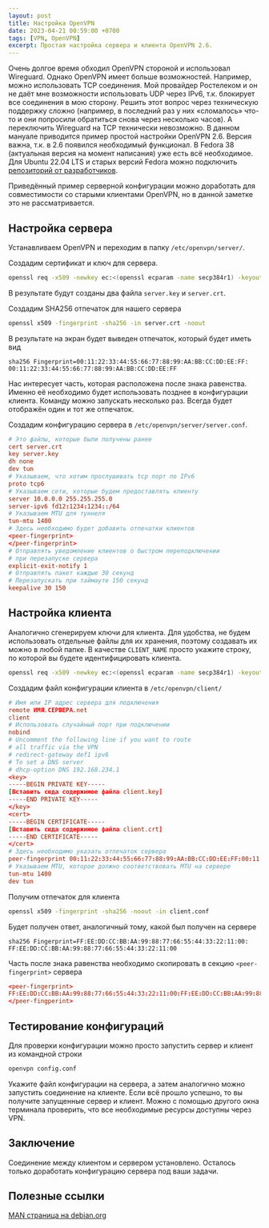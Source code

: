 ```yaml
---
layout: post
title: Настройка OpenVPN
date: 2023-04-21 00:59:00 +0700
tags: [VPN, OpenVPN]
excerpt: Простая настройка сервера и клиента OpenVPN 2.6.
---
```


Очень долгое время обходил OpenVPN стороной и использовал Wireguard. Однако OpenVPN имеет больше возможностей. Например, можно использовать TCP соединения. Мой провайдер Ростелеком и он не даёт мне возможности использовать UDP через IPv6, т.к. блокирует все соединения в мою сторону. Решить этот вопрос через техническую поддержку сложно (например, в последний раз у них «сломалось» что-то и они попросили обратиться снова через несколько часов). А переключить Wireguard на TCP технически невозможно. В данном мануале приводится пример простой настройки OpenVPN 2.6. Версия важна, т.к. в 2.6 появился необходимый функционал. В Fedora 38 (актуальная версия на момент написания) уже есть всё необходимое. Для Ubuntu 22.04 LTS и старых версий Fedora можно подключить [репозиторий от разработчиков](https://community.openvpn.net/openvpn/wiki/OpenvpnSoftwareRepos).

Приведённый пример серверной конфигурации можно доработать для совместимости со старыми клиентами OpenVPN, но в данной заметке это не рассматривается.

## Настройка сервера

Устанавливаем OpenVPN и переходим в папку `/etc/openvpn/server/`.

Создадим сертификат и ключ для сервера.

```bash
openssl req -x509 -newkey ec:<(openssl ecparam -name secp384r1) -keyout server.key -out server.crt -nodes -sha256 -days 3650 -subj '/CN=server'
```

В результате будут созданы два файла `server.key` и `server.crt`.

Создадим SHA256 отпечаток для нашего сервера

```bash
openssl x509 -fingerprint -sha256 -in server.crt -noout
```

В результате на экран будет выведен отпечаток, который будет иметь вид

```console
sha256 Fingerprint=00:11:22:33:44:55:66:77:88:99:AA:BB:CC:DD:EE:FF:
00:11:22:33:44:55:66:77:88:99:AA:BB:CC:DD:EE:FF
```

Нас интересует часть, которая расположена после знака равенства. Именно её необходимо будет использовать позднее в конфигурации клиента. Команду можно запускать несколько раз. Всегда будет отображён один и тот же отпечаток.

Создадим конфигурацию сервера в `/etc/openvpn/server/server.conf`.

```conf
# Это файлы, которые были получены ранее
cert server.crt
key server.key
dh none
dev tun
# Указываем, что хотим прослушивать tcp порт по IPv6 
proto tcp6
# Указываем сети, которые будем предоставлять клиенту
server 10.0.0.0 255.255.255.0
server-ipv6 fd12:1234:1234::/64
# Указываем MTU для туннеля
tun-mtu 1400
# Здесь необходимо будет добавить отпечатки клиентов
<peer-fingerprint>
</peer-fingerprint>
# Отправлять уведомление клиентов о быстром переподключении
# при перезапуске сервера
explicit-exit-notify 1
# Отправлять пакет каждые 30 секунд
# Перезапускать при таймауте 150 секунд
keepalive 30 150
```

## Настройка клиента

Аналогично сгенерируем ключи для клиента. Для удобства, не будем использовать отдельные файлы для их хранения, поэтому создавать их можно в любой папке. В качестве `CLIENT_NAME` просто укажите строку, по которой вы будете идентифицировать клиента.

```bash
openssl req -x509 -newkey ec:<(openssl ecparam -name secp384r1) -keyout client.key -out client.crt -nodes -sha256 -days 3650 -subj '/CN=CLINET_NAME'
```

Создадим файл конфигурации клиента в `/etc/openvpn/client/`

```conf
# Имя или IP адрес сервера для подключения
remote ИМЯ.СЕРВЕРА.net
client
# Использовать случайный порт при подключении 
nobind
# Uncomment the following line if you want to route
# all traffic via the VPN
# redirect-gateway def1 ipv6
# To set a DNS server
# dhcp-option DNS 192.168.234.1
<key>
-----BEGIN PRIVATE KEY-----
[Вставить сюда содержимое файла client.key]
-----END PRIVATE KEY-----
</key>
<cert>
-----BEGIN CERTIFICATE-----
[Вставить сюда содержимое файла client.crt]
-----END CERTIFICATE-----
</cert>
# Здесь необходимо указать отпечаток сервера
peer-fingerprint 00:11:22:33:44:55:66:77:88:99:AA:BB:CC:DD:EE:FF:00:11:22:33:44:55:66:77:88:99:AA:BB:CC:DD:EE:FF
# Указываем MTU, которое должно соответствовать MTU на сервере
tun-mtu 1400
dev tun
```

Получим отпечаток для клиента

```bash
openssl x509 -fingerprint -sha256 -noout -in client.conf
```

Будет получен ответ, аналогичный тому, какой был получен на сервере

```console
sha256 Fingerprint=FF:EE:DD:CC:BB:AA:99:88:77:66:55:44:33:22:11:00:
FF:EE:DD:CC:BB:AA:99:88:77:66:55:44:33:22:11:00
```

Часть после знака равенства необходимо скопировать в секцию `<peer-fingerprint>` сервера

```conf
<peer-fingerprint>
FF:EE:DD:CC:BB:AA:99:88:77:66:55:44:33:22:11:00:FF:EE:DD:CC:BB:AA:99:88:77:66:55:44:33:22:11:00
</peer-fingperint>
```

## Тестирование конфигураций

Для проверки конфигурации можно просто запустить сервер и клиент из командной строки

```bash
openvpn config.conf
```

Укажите файл конфигурации на сервера, а затем аналогично можно запустить соединение на клиенте. Если всё прошло успешно, то вы получите запущенные сервер и клиент. Можно с помощью другого окна терминала проверить, что все необходимые ресурсы доступны через VPN.

## Заключение

Соединение между клиентом и сервером установлено. Осталось только доработать конфигурацию сервера под ваши задачи.

## Полезные ссылки

[MAN страница на debian.org](https://manpages.debian.org/bullseye-backports/openvpn/openvpn-examples.5.en.html)
